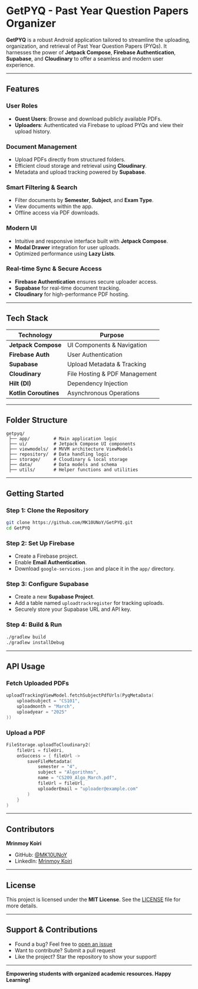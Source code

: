 # GetPYQ - Past Year Question Papers Organizer

**GetPYQ** is a robust Android application tailored to streamline the uploading, organization, and retrieval of Past Year Question Papers (PYQs). It harnesses the power of **Jetpack Compose**, **Firebase Authentication**, **Supabase**, and **Cloudinary** to offer a seamless and modern user experience.

---

## Features

### **User Roles**
- **Guest Users**: Browse and download publicly available PDFs.
- **Uploaders**: Authenticated via Firebase to upload PYQs and view their upload history.

### **Document Management**
- Upload PDFs directly from structured folders.
- Efficient cloud storage and retrieval using **Cloudinary**.
- Metadata and upload tracking powered by **Supabase**.

### **Smart Filtering & Search**
- Filter documents by **Semester**, **Subject**, and **Exam Type**.
- View documents within the app.
- Offline access via PDF downloads.

### **Modern UI**
- Intuitive and responsive interface built with **Jetpack Compose**.
- **Modal Drawer** integration for user uploads.
- Optimized performance using **Lazy Lists**.

### **Real-time Sync & Secure Access**
- **Firebase Authentication** ensures secure uploader access.
- **Supabase** for real-time document tracking.
- **Cloudinary** for high-performance PDF hosting.

---

## Tech Stack

| Technology            | Purpose                          |
|----------------------|----------------------------------|
| **Jetpack Compose**   | UI Components & Navigation       |
| **Firebase Auth**     | User Authentication              |
| **Supabase**          | Upload Metadata & Tracking       |
| **Cloudinary**        | File Hosting & PDF Management    |
| **Hilt (DI)**         | Dependency Injection             |
| **Kotlin Coroutines** | Asynchronous Operations          |

---

## Folder Structure

```
getpyq/
 ├── app/         # Main application logic
 ├── ui/          # Jetpack Compose UI components
 ├── viewmodels/  # MVVM architecture ViewModels
 ├── repository/  # Data handling logic
 ├── storage/     # Cloudinary & local storage
 ├── data/        # Data models and schema
 ├── utils/       # Helper functions and utilities
```

---

## Getting Started

### **Step 1: Clone the Repository**
```sh
git clone https://github.com/MK10UNoY/GetPYQ.git
cd GetPYQ
```

### **Step 2: Set Up Firebase**
- Create a Firebase project.
- Enable **Email Authentication**.
- Download `google-services.json` and place it in the `app/` directory.

### **Step 3: Configure Supabase**
- Create a new **Supabase Project**.
- Add a table named `uploadtrackregister` for tracking uploads.
- Securely store your Supabase URL and API key.

### **Step 4: Build & Run**
```sh
./gradlew build
./gradlew installDebug
```

---

## API Usage

### **Fetch Uploaded PDFs**
```kotlin
uploadTrackingViewModel.fetchSubjectPdfUrls(PyqMetaData(
    uploadsubject = "CS101",
    uploadmonth = "March",
    uploadyear = "2025"
))
```

### **Upload a PDF**
```kotlin
FileStorage.uploadToCloudinary2(
    fileUri = fileUri,
    onSuccess = { fileUrl ->
        saveFileMetadata(
            semester = "4",
            subject = "Algorithms",
            name = "CS209_Algo_March.pdf",
            fileUrl = fileUrl,
            uploaderEmail = "uploader@example.com"
        )
    }
)
```

---

## Contributors

**Mrinmoy Koiri**  
- GitHub: [@MK10UNoY](https://github.com/MK10UNoY)  
- LinkedIn: [Mrinmoy Koiri](https://www.linkedin.com/in/mrinmoy-koiri-a1a03327b/)

---

## License

This project is licensed under the **MIT License**. See the [LICENSE](LICENSE) file for more details.

---

## Support & Contributions

- Found a bug? Feel free to [open an issue](https://github.com/MK10UNoY/GetPYQ/issues)
- Want to contribute? Submit a pull request
- Like the project? Star the repository to show your support!

---

**Empowering students with organized academic resources. Happy Learning!**
